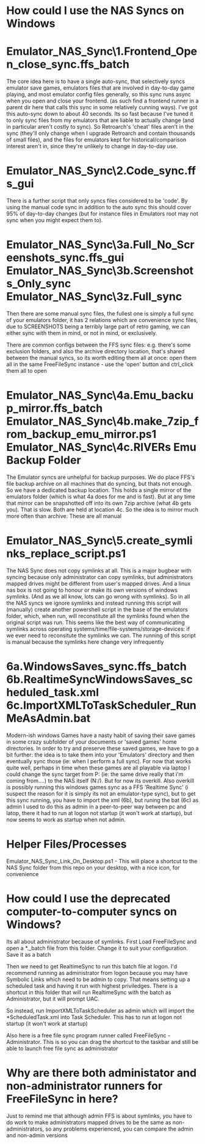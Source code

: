 How could I use the NAS Syncs on Windows
========================================

Emulator_NAS_Sync\1.Frontend_Open_close_sync.ffs_batch
======================================================
The core idea here is to have a single auto-sync, that selectively syncs emulator save games, emulators files that are involved in day-to-day game 
playing, and most emulator config files generally, so this sync runs async when you open and close your frontend. (as such find a frontend runner 
in a parent dir here that calls this sync in some relatively cunning ways). I've got this auto-sync down to about 40 seconds. Its so fast because 
I've tuned it to only sync files from my emulators that are liable to actually change (and in particular aren't costly to sync). So Retroarch's 
'cheat' files aren't in the sync (they'll only change when I upgrade Retroarch and contain thousands of small files), and the files for emulators 
kept for historical/comparison interest aren't in, since they're unlikely to change in day-to-day use.

Emulator_NAS_Sync\2.Code_sync.ffs_gui
=====================================
There is a further script that only syncs files considered to be 'code'. By using the manual code sync in addition to the auto sync this should 
cover 95% of day-to-day changes (but for instance files in Emulators root may not sync when you might expect them to).

Emulator_NAS_Sync\3a.Full_No_Screenshots_sync.ffs_gui
Emulator_NAS_Sync\3b.Screenshots_Only_sync
Emulator_NAS_Sync\3z.Full_sync
=====================================================
Then there are some manual sync files, the fullest one is simply a full sync of your emulators folder, it has 2 relations which are convenience sync 
files, due to SCREENSHOTS being a terribly large part of retro gaming, we can either sync with them in mind, or not in mind, or exclusively.

There are common configs between the FFS sync files: e.g. there's some exclusion folders, and also the archive directory location, that's shared 
between the manual syncs, so its worth editing them all at once: open them all in the same FreeFileSync instance - use the 'open' button and 
ctrl_click them all to open

Emulator_NAS_Sync\4a.Emu_backup_mirror.ffs_batch
Emulator_NAS_Sync\4b.make_7zip_from_backup_emu_mirror.ps1
Emulator_NAS_Sync\4c.RIVERs Emu Backup Folder
=========================================================
The Emulator syncs are unhelpful for backup purposes. We do place FFS's file backup archive on all machines that do syncing, but thats not enough.
So we have a dedicated backup location. This holds a single mirror of the emulators folder (which is what 4a does for me and is fast). 
But at any time that mirror can be snapshotted off into its own 7zip archive (what 4b gets you). That is slow. Both are held at location 4c.
So the idea is to mirror much more often than archive. These are all manual

Emulator_NAS_Sync\5.create_symlinks_replace_script.ps1
======================================================
The NAS Sync does not copy symlinks at all. This is a major bugbear with syncing because only administrator can copy symlinks, but administrators mapped
drives might be different from user's mapped drives. And a linux nas box is not going to honour or make its own versions of windows symlinks. (And 
as we all know, lots can go wrong with symlinks). So in all the NAS syncs we ignore symlinks and instead running this script will (manually) create
another powershell script in the base of the emulators folder, which, when run, will reconstitute all the symlinks found when the original script was
run. This seems like the best way of communicating symlinks across operating systems/time/file-systems/storage-devices: if we ever need to reconsitute
the symlinks we can. The running of this script is manual because the symlinks here change very infrequently

6a.WindowsSaves_sync.ffs_batch
6b.RealtimeSyncWindowsSaves_scheduled_task.xml
6c.ImportXMLToTaskScheduler_RunMeAsAdmin.bat
==============================================
Modern-ish windows Games have a nasty habit of saving their save games in some crazy subfolder of your documents or 'saved games' home directories. In order to
try and preserve these saved games, we have to go a bit further: the idea is to take them into your 'Emulators' directory and then eventually sync those (ie: when I
perform a full sync). For now that works quite well, perhaps in time when these games are all playable via laptop I could change the sync target from P: (ie: the same
drive really that i'm coming from....) to the NAS itself (N:/). But for now its overkill. Also overkill is possibly running this windows games sync as a FFS 'Realtime Sync'
(i suspect the reason for it is simply its not an emulator-type sync), but to get this sync running, you have to import the xml (6b), but runing the bat (6c) as admin
I used to do this as admin in a peer-to-peer way between pc and latop, there it had to run at logon not startup (it won't work at startup), but now seems to work as startup when
not admin.

Helper Files/Processes
======================

Emulator_NAS_Sync_Link_On_Desktop.ps1 - This will place a shortcut to the NAS Sync folder from this repo on your desktop, with a nice icon, for convenience

How could I use the deprecated computer-to-computer syncs on Windows?
=======================================================

Its all about administrator because of symlinks. First Load FreeFileSync and open a *._batch file from this folder. Change it to suit your configuration. Save it as a batch

Then we need to get RealtimeSync to run this batch file at logon. I'd recommend running as administrator from logon because you may have Symbolic Links which need to be admin to copy. 
That means setting up a scheduled task and having it run with highest priviledges. There is a shortcut in this folder that will run RealtimeSync with the batch as Administrator, but it will prompt UAC.

So instead, run ImportXMLToTaskScheduler as admin which will import the *ScheduledTask.xml into Task Scheduler. This has to run at logon not startup (it won't work at startup)

Also here is a free file sync program runner called FreeFileSync - Administrator. This is so you can drag the shortcut to the taskbar and still be able to launch free file sync as administrator


Why are there both administator and non-administrator runners for FreeFileSync in here?
=======================================================================================

Just to remind me that although admin FFS is about symlinks, you have to do work to make administrators mapped drives to be the same as non-administrators,
so any problems experienced, you can compare the admin and non-admin versions
